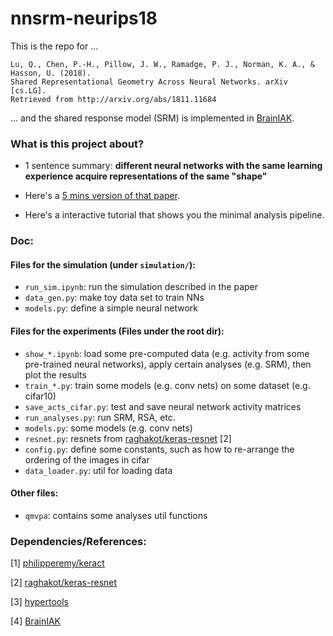 # nnsrm-neurips18

This is the repo for ... 
```
Lu, Q., Chen, P.-H., Pillow, J. W., Ramadge, P. J., Norman, K. A., & Hasson, U. (2018). 
Shared Representational Geometry Across Neural Networks. arXiv [cs.LG]. 
Retrieved from http://arxiv.org/abs/1811.11684
```

... and the shared response model (SRM) is implemented in <a href="https://github.com/brainiak/brainiak">BrainIAK</a>. 

### What is this project about?

- 1 sentence summary: **different neural networks with the same learning experience acquire representations of the same "shape"** 

- Here's a <a href="https://qihongl.github.io/nnsrm-NeurIPS18.html">5 mins version of that paper</a>. 

- Here's a interactive tutorial that shows you the minimal analysis pipeline. 


### Doc: 

#### Files for the simulation (under `simulation/`): 

- `run_sim.ipynb`: run the simulation described in the paper
- `data_gen.py`: make toy data set to train NNs
- `models.py`: define a simple neural network


#### Files for the experiments (Files under the root dir): 

- `show_*.ipynb`: load some pre-computed data (e.g. activity from some pre-trained neural networks), apply certain analyses (e.g. SRM), then plot the results 
- `train_*.py`: train some models (e.g. conv nets) on some dataset (e.g. cifar10)
- `save_acts_cifar.py`: test and save neural network activity matrices 
- `run_analyses.py`: run SRM, RSA, etc. 
- `models.py`: some models (e.g. conv nets)
- `resnet.py`: resnets from <a href="https://github.com/raghakot/keras-resnet">raghakot/keras-resnet</a> [2]
- `config.py`: define some constants, such as how to re-arrange the ordering of the images in cifar
- `data_loader.py`: util for loading data 


#### Other files: 
- `qmvpa`: contains some analyses util functions

### Dependencies/References: 

[1] <a href="https://github.com/philipperemy/keract">philipperemy/keract</a>

[2] <a href="https://github.com/raghakot/keras-resnet">raghakot/keras-resnet</a>

[3] <a href="https://github.com/ContextLab/hypertools">hypertools</a>

[4] <a href="https://github.com/brainiak/brainiak">BrainIAK</a>
